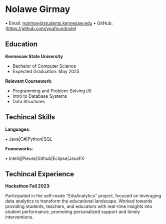 # Nolawe Girmay
• Email: ngirmay@students.kennesaw.edu • GitHub: (https://github.com/youfoundnole)

## Education 
 **Kennesaw State University**
  - Bachelor of Computer Science
  - Expected Graduation: May 2025

**Relevant Coursework**:
  - Programming and Problem-Solving I/II
  - Intro to Database Systems
  - Data Structures

## Techincal Skills

**Languages**:

  • Java|C#|Python|SQL

**Frameworks**:

  • Intellij|Pieces|Github|Eclipse|JavaFX

## Techincal Experience 

**Hackathon Fall 2023**:

Participated in the self-made "EduAnalytics" project, focused on leveraging data analytics to transform the educational landscape. Worked towards providing students, teachers, and educators with real-time insights into student performance, promoting personalized support and timely interventions.
